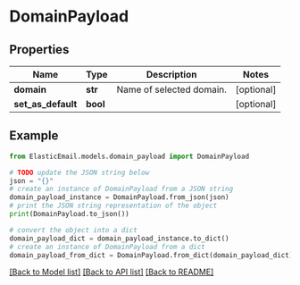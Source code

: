 # DomainPayload


## Properties

Name | Type | Description | Notes
------------ | ------------- | ------------- | -------------
**domain** | **str** | Name of selected domain. | [optional] 
**set_as_default** | **bool** |  | [optional] 

## Example

```python
from ElasticEmail.models.domain_payload import DomainPayload

# TODO update the JSON string below
json = "{}"
# create an instance of DomainPayload from a JSON string
domain_payload_instance = DomainPayload.from_json(json)
# print the JSON string representation of the object
print(DomainPayload.to_json())

# convert the object into a dict
domain_payload_dict = domain_payload_instance.to_dict()
# create an instance of DomainPayload from a dict
domain_payload_from_dict = DomainPayload.from_dict(domain_payload_dict)
```
[[Back to Model list]](../README.md#documentation-for-models) [[Back to API list]](../README.md#documentation-for-api-endpoints) [[Back to README]](../README.md)


